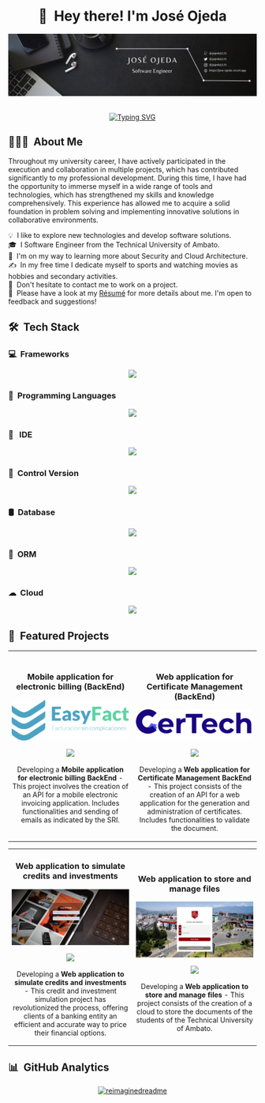 <!-- <img alt="Night Coding" src="https://tenor.com/embed.js" width='40' align="left"/>
<h2>Hey there! I'm José Ojeda</h2> -->

<div align="center">
  <h1>👋 &nbsp;Hey there! I'm José Ojeda</h1>
</div>

<div align="center">
    <a href="https://jose-ojeda.vercel.app" target="_blank"><img src="img/banner/banner.png" alt="José Ojeda"></a>
</div>

<br/>

<div style="text-align: center;">

[![Typing SVG](https://readme-typing-svg.herokuapp.com?font=Architects+Daughter&color=ffffff&size=30&lines=Hey!+I'm+José!;I'm+a+Backend+Developer...;I'm+also+Software+Engineer;And+I'm+a+proud+Ecuadorian+🇪🇨)](https://git.io/typing-svg)

</div>

## 👨🏻‍💻 &nbsp;About Me

Throughout my university career, I have actively participated in the execution and collaboration in multiple projects, which has contributed significantly to my professional development. During this time, I have had the opportunity to immerse myself in a wide range of tools and technologies, which has strengthened my skills and knowledge comprehensively. This experience has allowed me to acquire a solid foundation in problem solving and implementing innovative solutions in collaborative environments.

💡 &nbsp;I like to explore new technologies and develop software solutions.\
🎓 &nbsp;I Software Engineer from the Technical University of Ambato.\
🌱 &nbsp;I'm on my way to learning more about Security and Cloud Architecture.\
✍️ &nbsp;In my free time I dedicate myself to sports and watching movies as hobbies and secondary activities.\
💬 &nbsp;Don't hesitate to contact me to work on a project.\
📄 &nbsp;Please have a look at my [Résumé](https://1drv.ms/b/s!AlybSi_bVGVMgqYEiHfeMmVOQzkheA?e=oCN0M3) for more details about me. I'm open to feedback and suggestions!

## 🛠 &nbsp;Tech Stack

### 💻 &nbsp;Frameworks

<p align="center">
  <a href="https://skillicons.dev">
    <img src="https://skillicons.dev/icons?i=next,react,nodejs,django,fastapi" />
  </a>
</p>

### 🚀 &nbsp;Programming Languages

<p align="center">
  <a href="https://skillicons.dev">
    <img src="https://skillicons.dev/icons?i=python,java,javascript" />
  </a>
</p>

### 📝 &nbsp; IDE

<p align="center">
  <a href="https://skillicons.dev">
    <img src="https://skillicons.dev/icons?i=vscode,eclipse,anaconda" />
  </a>
</p>

### 📂 &nbsp;Control Version

<p align="center">
  <a href="https://skillicons.dev">
    <img src="https://skillicons.dev/icons?i=git,github" />
  </a>
</p>

### 🛢️ &nbsp;Database

<p align="center">
  <a href="https://skillicons.dev">
    <img src="https://skillicons.dev/icons?i=postgres,mysql,sqlite" />
  </a>
</p>

### 🧩 &nbsp;ORM

<p align="center">
  <a href="https://skillicons.dev">
    <img src="https://skillicons.dev/icons?i=prisma" />
  </a>
</p>

### ☁ &nbsp;Cloud

<p align="center">
  <a href="https://skillicons.dev">
    <img src="https://skillicons.dev/icons?i=googlecloud" />
  </a>
</p>

## 🌟 &nbsp;Featured Projects
<table>
<tr>
<td width="50%">
  <h3 align="center">Mobile application for electronic billing (BackEnd)</h3>
  <div align="center">
    <a href="https://github.com/jojeda5171/EasyFact" target="_blank"><img src="img/projects/EasyFact.svg" width="400" alt="EasyFact"></a>
    <p>
      <a href="https://github.com/jojeda5171/EasyFact" target="_blank">
        <img src="https://img.shields.io/badge/CODE-80ffaa?style=for-the-badge&logo=github&logoColor=black">
      </a>
    </p>
    <p>Developing a <strong>Mobile application for electronic billing BackEnd</strong> - This project involves the creation of an API for a mobile electronic invoicing application. Includes functionalities and sending of emails as indicated by the SRI.</p>
  </div>                
</td>

<td width="50%">
  <br>
  <h3 align="center">Web application for Certificate Management (BackEnd)</h3>
  <div align="center">
    <a href="https://github.com/jojeda517/Certech-BackEnd" target="_blank"><img src="img/projects/Certech.png" width="400" alt="CerTech"></a>
    <br>
    <p>
      <a href="https://github.com/jojeda517/Certech-BackEnd" target="_blank">
        <img src="https://img.shields.io/badge/CODE-80ffaa?style=for-the-badge&logo=github&logoColor=black">
      </a>
    </p>
    <p>Developing a <strong>Web application for Certificate Management BackEnd</strong> - This project consists of the creation of an API for a web application for the generation and administration of certificates. Includes functionalities to validate the document.</p>
  </div>   
</td> 
</table>   
<table>
<tr>
<td width="50%">
  <h3 align="center">Web application to simulate credits and investments</h3>
  <div align="center">
    <a href="https://github.com/jojeda5171/planifica-facil" target="_blank"><img src="img/projects/PlanificaFacil.png" width="400" alt="Planifica Fácil"></a>
    <p>
      <a href="https://github.com/jojeda5171/planifica-facil" target="_blank">
        <img src="https://img.shields.io/badge/CODE-80ffaa?style=for-the-badge&logo=github&logoColor=black">
      </a>
    </p>
    <p>Developing a <strong>Web application to simulate credits and investments</strong> - This credit and investment simulation project has revolutionized the process, offering clients of a banking entity an efficient and accurate way to price their financial options.</p>
  </div>                
</td>

<td width="50%">
  <br>
  <h3 align="center">Web application to store and manage files</h3>
  <div align="center">
    <a href="https://github.com/jojeda517/Seguridad-Frontend" target="_blank"><img src="img/projects/GestorArchivos.png" width="400" alt="MOvil book store"></a>
    <br>
    <p>
      <a href="https://github.com/jojeda517/Seguridad-Frontend" target="_blank">
        <img src="https://img.shields.io/badge/CODE-80ffaa?style=for-the-badge&logo=github&logoColor=black">
      </a>
    </p>
    <p>Developing a <strong>Web application to store and manage files</strong> - This project consists of the creation of a cloud to store the documents of the students of the Technical University of Ambato.</p>
  </div>   
</td> 
</table>   
</div>

## 📊 &nbsp;GitHub Analytics

<p align="center">
<a href="https://github.com/jojeda5171">
  <img src="https://myreadme.vercel.app/api/embed/jojeda5171?panels=userstatistics,toprepositories,toplanguages,commitgraph" alt="reimaginedreadme">
  <!-- <img height="180em" src="https://github-readme-stats-eight-theta.vercel.app/api?username=jojeda5171&show_icons=true&theme=algolia&include_all_commits=true&count_private=true"/>
  <img height="180em" src="https://github-readme-stats.vercel.app/api/top-langs/?username=jojeda5171&theme=algolia"/> -->
</a>
</p>
